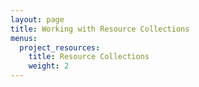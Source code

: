 ```yaml
---
layout: page
title: Working with Resource Collections
menus: 
  project_resources:
    title: Resource Collections
    weight: 2
---
```

